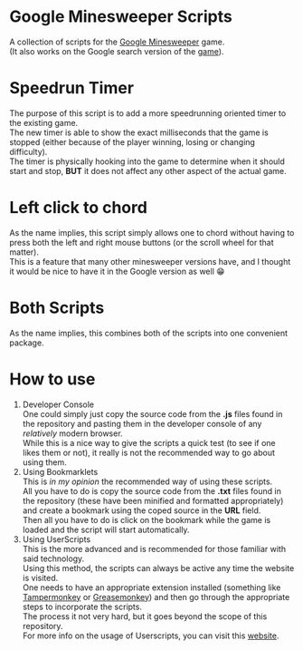 # Google Minesweeper Scripts

A collection of scripts for the [Google Minesweeper](https://www.google.com/fbx?fbx=minesweeper) game.  
(It also works on the Google search version of the [game](https://www.google.com/search?q=minesweeper)).  

# Speedrun Timer

The purpose of this script is to add a more speedrunning oriented timer to the existing game.  
The new timer is able to show the exact milliseconds that the game is stopped (either because of the player winning, losing or changing difficulty).  
The timer is physically hooking into the game to determine when it should start and stop, **BUT** it does not affect any other aspect of the actual game.  

# Left click to chord

As the name implies, this script simply allows one to chord without having to press both the left and right mouse buttons (or the scroll wheel for that matter).  
This is a feature that many other minesweeper versions have, and I thought it would be nice to have it in the Google version as well 😁

# Both Scripts

As the name implies, this combines both of the scripts into one convenient package.  

# How to use

1. Developer Console  
One could simply just copy the source code from the **.js** files found in the repository and pasting them in the developer console of any *relatively* modern browser.  
While this is a nice way to give the scripts a quick test (to see if one likes them or not), it really is not the recommended way to go about using them.  
2. Using Bookmarklets  
This is *in my opinion* the recommended way of using these scripts.  
All you have to do is copy the source code from the **.txt** files found in the repository (these have been minified and formatted appropriately) and create a bookmark using the coped source in the **URL** field.  
Then all you have to do is click on the bookmark while the game is loaded and the script will start automatically.  
3. Using UserScripts  
This is the more advanced and is recommended for those familiar with said technology.  
Using this method, the scripts can always be active any time the website is visited.  
One needs to have an appropriate extension installed (something like [Tampermonkey](https://www.tampermonkey.net/) or [Greasemonkey](https://www.greasespot.net/)) and then go through the appropriate steps to incorporate the scripts.  
The process it not very hard, but it goes beyond the scope of this repository.  
For more info on the usage of Userscripts, you can visit this [website](https://simply-how.com/enhance-and-fine-tune-any-web-page-the-complete-user-scripts-guide).
